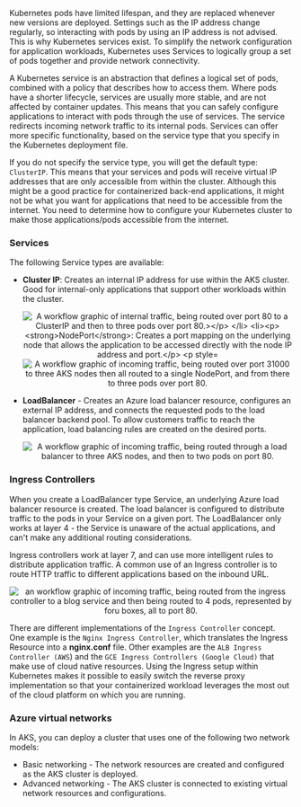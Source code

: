 

Kubernetes pods have limited lifespan, and they are replaced whenever new versions are deployed. Settings such as the IP address change regularly, so interacting with pods by using an IP address is not advised. This is why Kubernetes services exist. To simplify the network configuration for application workloads, Kubernetes uses Services to logically group a set of pods together and provide network connectivity. 

A Kubernetes service is an abstraction that defines a logical set of pods, combined with a policy that describes how to access them. Where pods have a shorter lifecycle, services are usually more stable, and are not affected by container updates. This means that you can safely configure applications to interact with pods through the use of services. The service redirects incoming network traffic to its internal pods. Services can offer more specific functionality, based on the service type that you specify in the Kubernetes deployment file.

If you do not specify the service type, you will get the default type: `ClusterIP`. This means that your services and pods will receive virtual IP addresses that are only accessible from within the cluster. Although this might be a good practice for containerized back-end applications, it might not be what you want for applications that need to be accessible from the internet. You need to determine how to configure your Kubernetes cluster to make those applications/pods accessible from the internet.

### Services
The following Service types are available:

- **Cluster IP**: Creates an internal IP address for use within the AKS cluster. Good for internal-only applications that support other workloads within the cluster.
    
    <p style="text-align:center;"><img src="../Linked_Image_Files/clusterip.png" alt="A workflow graphic of internal traffic, being routed over port 80 to a ClusterIP and then to three pods over port 80.></p>

- **NodePort**: Creates a port mapping on the underlying node that allows the application to be accessed directly with the node IP address and port.
    
    <p style="text-align:center;"><img src="../Linked_Image_Files/nodeport.png" alt="A workflow graphic of incoming traffic, being routed over port 31000 to three AKS nodes then all routed to a single NodePort, and from there to three pods over port 80."></p>

- **LoadBalancer** - Creates an Azure load balancer resource, configures an external IP address, and connects the requested pods to the load balancer backend pool. To allow customers traffic to reach the application, load balancing rules are created on the desired ports. 
    
    <p style="text-align:center;"><img src="../Linked_Image_Files/loadbalancer.png" alt="A workflow graphic of incoming traffic, being routed through a load balancer to three AKS nodes, and then to two pods on port 80."></p>

### Ingress Controllers
When you create a LoadBalancer type Service, an underlying Azure load balancer resource is created. The load balancer is configured to distribute traffic to the pods in your Service on a given port. The LoadBalancer only works at layer 4 - the Service is unaware of the actual applications, and can't make any additional routing considerations.


Ingress controllers work at layer 7, and can use more intelligent rules to distribute application traffic. A common use of an Ingress controller is to route HTTP traffic to different applications based on the inbound URL.



<p style="text-align:center;"><img src="../Linked_Image_Files/ingresscontroller.png" alt="an workflow graphic of incoming traffic, being routed from the ingress controller to a blog service and then being routed to 4 pods, represented by foru boxes, all to port 80."></p>

There are different implementations of the `Ingress Controller` concept. One example is the `Nginx Ingress Controller`, which translates the Ingress Resource into a **nginx.conf** file. Other examples are the `ALB Ingress Controller (AWS`) and the `GCE Ingress Controllers (Google Cloud)` that make use of cloud native resources. Using the Ingress setup within Kubernetes makes it possible to easily switch the reverse proxy implementation so that your containerized workload leverages the most out of the cloud platform on which you are running.


### Azure virtual networks
In AKS, you can deploy a cluster that uses one of the following two network models:
- Basic networking - The network resources are created and configured as the AKS cluster is deployed.
- Advanced networking - The AKS cluster is connected to existing virtual network resources and configurations.